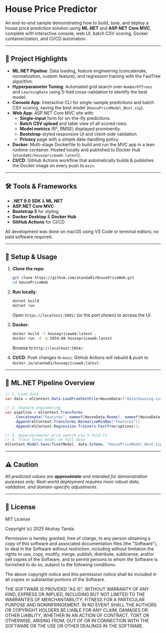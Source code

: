# House Price Predictor

An end-to-end sample demonstrating how to build, tune, and deploy a house price prediction solution using **ML.NET** and **ASP.NET Core MVC**, complete with interactive console, web UI, batch CSV scoring, Docker containerization, and CI/CD automation.

---

## 🚀 Project Highlights

- **ML.NET Pipeline**: Data loading, feature engineering (concatenate, normalization, custom feature), and regression training with the FastTree algorithm.
- **Hyperparameter Tuning**: Automated grid search over `NumberOfTrees` and `LearningRate` using 5-fold cross-validation to identify the best model.
- **Console App**: Interactive CLI for single-sample predictions and batch CSV scoring, saving the best model (`HousePriceModel_Best.zip`).
- **Web App**: ASP.NET Core MVC site with:
  - **Single-input** form for on-the-fly predictions.
  - **Batch CSV upload** and table view of all scored rows.
  - **Model metrics** (R², RMSE) displayed prominently.
  - **Bootstrap**-styled responsive UI and client-side validation.
  - **Privacy** page with a simple data-handling policy.
- **Docker**: Multi-stage Dockerfile to build and run the MVC app in a lean runtime container. Hosted locally and published to Docker Hub (`atanda01/housepriceweb:latest`).
- **CI/CD**: GitHub Actions workflow that automatically builds & publishes the Docker image on every push to `main`.

---

## 🛠 Tools & Frameworks

- **.NET 9.0 SDK** & **ML.NET**
- **ASP.NET Core MVC**
- **Bootstrap 5** for styling
- **Docker Desktop** & **Docker Hub**
- **GitHub Actions** for CI/CD

All development was done on macOS using VS Code or terminal editors; no paid software required.

---

## 🔧 Setup & Usage

1. **Clone the repo**:

   ```bash
   git clone https://github.com/atanda01/HousePriceWeb.git
   cd HousePriceWeb
   ```

2. **Run locally**:

   ```bash
   dotnet build
   dotnet run
   ```

   Open `https://localhost:5001/` (or the port shown) to access the UI.

3. **Docker**:

   ```bash
   docker build -t housepriceweb:latest .
   docker run -d -p 5054:80 housepriceweb:latest
   ```

   Browse to `http://localhost:5054/`.

4. **CI/CD**: Push changes to `main`; GitHub Actions will rebuild & push to `docker.io/atanda01/housepriceweb:latest`.

---

## 🧠 ML.NET Pipeline Overview

```csharp
// 1. Load data
var data = mlContext.Data.LoadFromTextFile<HouseData>("data/housing.csv", hasHeader: true, separatorChar: ',');

// 2. Feature engineering
var pipeline = mlContext.Transforms
    .Concatenate("Features", nameof(HouseData.Rooms), nameof(HouseData.Area), nameof(HouseData.Age))
    .Append(mlContext.Transforms.NormalizeMinMax("Features"))
    .Append(mlContext.Regression.Trainers.FastTree(options));

// 3. Hyperparameter grid search via 5-fold CV
// 4. Train final model on full data
mlContext.Model.Save(finalModel, data.Schema, "HousePriceModel_Best.zip");
```

---

## ⚠️ Caution

*All predicted values are ****approximate**** and intended for demonstration purposes only. Real-world deployment requires more robust data, validation, and domain-specific adjustments.*

---

## 📄 License

MIT License

Copyright (c) 2025 Akshay Tanda

Permission is hereby granted, free of charge, to any person obtaining a copy of this software and associated documentation files (the "Software"), to deal in the Software without restriction, including without limitation the rights to use, copy, modify, merge, publish, distribute, sublicense, and/or sell copies of the Software, and to permit persons to whom the Software is furnished to do so, subject to the following conditions:

The above copyright notice and this permission notice shall be included in all copies or substantial portions of the Software.

THE SOFTWARE IS PROVIDED "AS IS", WITHOUT WARRANTY OF ANY KIND, EXPRESS OR IMPLIED, INCLUDING BUT NOT LIMITED TO THE WARRANTIES OF MERCHANTABILITY, FITNESS FOR A PARTICULAR PURPOSE AND NONINFRINGEMENT. IN NO EVENT SHALL THE AUTHORS OR COPYRIGHT HOLDERS BE LIABLE FOR ANY CLAIM, DAMAGES OR OTHER LIABILITY, WHETHER IN AN ACTION OF CONTRACT, TORT OR OTHERWISE, ARISING FROM, OUT OF OR IN CONNECTION WITH THE SOFTWARE OR THE USE OR OTHER DEALINGS IN THE SOFTWARE.

